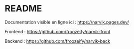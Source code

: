 # README

Documentation visible en ligne ici : https://narvik.pages.dev/

Frontend : https://github.com/froozeify/narvik-front

Backend : https://github.com/froozeify/narvik-back
